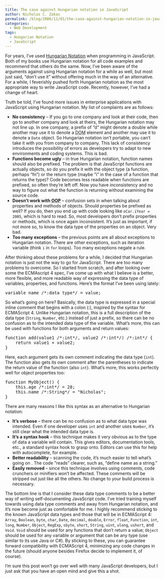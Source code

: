 ```yaml
---
title: The case against Hungarian notation in JavaScript
author: Nicholas C. Zakas
permalink: /blog/2006/11/01/the-case-against-hungarian-notation-in-javascript/
categories:
  - Web Development
tags:
  - Hungarian Notation
  - JavaScript
---
```

For years, I&#8217;ve used <a title="Hungarian Notation" rel="external" href="http://en.wikipedia.org/wiki/Hungarian_notation">Hungarian Notation</a> when programming in JavaScript. Both of my books use Hungarian notation for all code examples and recommend that others do the same. Now, I&#8217;ve been aware of the arguments against using Hungarian notation for a while as well, but most just said, &#8220;don&#8217;t use it&#8221; without offering much in the way of an alternative. For a while, I feverishly pushed forth Hungarian notation as the most appropriate way to write JavaScript code. Recently, however, I&#8217;ve had a change of heart.

Truth be told, I&#8217;ve found more issues in enterprise applications with JavaScript using Hungarian notation. My list of complaints are as follows:

  * **No consistency** &#8211; If you go to one company and look at their code, then go to another company and look at theirs, the Hungarian notation may not line up. In one company, a prefix of &#8220;d&#8221; might denote a double while another may use it to denote a <acronym title="Document Object Model">DOM</acronym> element and another may use it to denote a `Date` object. So Hungarian notation isn&#8217;t portable, you can&#8217;t take it with you from company to company. This lack of consistency introduces the possibility of errors as developers try to adapt to new environments and coding systems. This is bad.
  * **Functions become ugly** &#8211; in true Hungarian notation, function names should also be prefixed. The problem is that JavaScript functions are actually objects, so do you prefix it with the object type (a function, perhaps &#8220;fn&#8221;) or the return type (maybe &#8220;i&#8221; in the case of a function that returns the type)? Code becomes less readable when functions are prefixed, so often they&#8217;re left off. Now you have inconsistency and no way to figure out what the function is returning without examining the source code.
  * **Doesn&#8217;t work with <acronym title="Object Oriented Programming">OOP</acronym>** &#8211; confusion sets in when talking about properties and methods of objects. Should properties be prefixed as well? If you do, then you end up with code looking like `oCar.iYear = 2005`, which is hard to read. So, most developers don&#8217;t prefix properties or methods, which is once again inconsistent. It&#8217;s just as important, if not more so, to know the data type of the properties on an object. Very bad.
  * **Too many exceptions** &#8211; the previous points are all about exceptions to Hungarian notation. There are other exceptions, such as iteration variable (think `i` in `for` loops). Too many exceptions negate a rule.

After thinking about these problems for a while, I decided that Hungarian notation is just not the way to go for JavaScript. There are too many problems to overcome. So I started from scratch, and after looking over some the ECMAscript 4 spec, I&#8217;ve come up with what I believe is a better, more flexible, and more readable way of expressing the data type of variables, properties, and functions. Here&#8217;s the format I&#8217;ve been using lately:

<pre>variable_name /*:data_type*/ = value;</pre>

So what&#8217;s going on here? Basically, the data type is expressed in a special inline comment that begins with a colon (:), inspired by the syntax for ECMAScript 4. Unlike Hungarian notation, this is a full description of the data type (`String`, `Number`, etc.) instead of just a prefix, so there can be no confusion as to the intended data type of the variable. What&#8217;s more, this can be used with functions for both arguments and return values:

<pre>function add(value1 /*:int*/, value2 /*:int*/) /*:int*/ {
    return value1 + value2;
}</pre>

Here, each argument gets its own comment indicating the data type (`int`). The function also gets its own comment after the parentheses to indicate the return value of the function (also `int`). What&#8217;s more, this works perfectly well for object properties too:

<pre>function MyObject() {
    this.age /*:int*/ = 28;
    this.name /*:String*/ = "Nicholas";
}</pre>

There are many reasons I like this syntax as an alternative to Hungarian notation:

  * **It&#8217;s verbose** &#8211; there can be no confusion as to what data type was intended. Even if one developer uses `int` and another uses `Number`, it&#8217;s still clear what the intended data type is.
  * **It&#8217;s a syntax hook** &#8211; this technique makes it very obvious as to the type of data a variable will contain. This gives editors, documentation tools, etc., a standard syntax hook to grasp onto. Editors can use this for help with autocomplete, for example.
  * **Better readability** &#8211; scanning the code, it&#8217;s much easier to tell what&#8217;s going on . The code &#8220;reads&#8221; clearer, such as, &#8220;define name as a string.&#8221;
  * **Easily removed** &#8211; since this technique involves using comments, code crunchers or minifiers won&#8217;t be affected. These comments will be stripped out just like all the others. No change to your build process is necessary.

The bottom line is that I consider these data type comments to be a better way of writing self-documenting JavaScript code. I&#8217;ve tried training myself towards using data type comments and away from Hungarian notation, and it&#8217;s now become just as comfortable for me. I highly recommend sticking to the known JavaScript data types and those that will be in ECMAScript 4: `Array`, `Boolean`, `byte`, `char`, `Date`, `decimal`, `double`, `Error`, `float`, `Function`, `int`, `long`, `Number`, `Object`, `RegExp`, `sbyte`, `short`, `String`, `uint`, `ulong`, `ushort`, and `Void`. `Void` should be used for any functions that don&#8217;t return a value; `Object` should be used for any variable or argument that can be any type (use similar to its use Java or C#). By sticking to these, you can guarantee forward compatibility with ECMAScript 4, minimizing any code changes in the future (should anyone besides Firefox decide to implement it, of course).

I&#8217;m sure this post won&#8217;t go over well with many JavaScript developers, but I just ask that you have an open mind and give this a shot.
